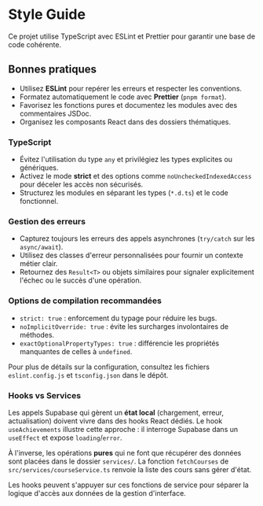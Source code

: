 # Style Guide

Ce projet utilise TypeScript avec ESLint et Prettier pour garantir une base de code cohérente.

## Bonnes pratiques

- Utilisez **ESLint** pour repérer les erreurs et respecter les conventions.
- Formatez automatiquement le code avec **Prettier** (`pnpm format`).
- Favorisez les fonctions pures et documentez les modules avec des commentaires JSDoc.
- Organisez les composants React dans des dossiers thématiques.

### TypeScript

- Évitez l'utilisation du type `any` et privilégiez les types explicites ou génériques.
- Activez le mode **strict** et des options comme `noUncheckedIndexedAccess` pour déceler les accès non sécurisés.
- Structurez les modules en séparant les types (`*.d.ts`) et le code fonctionnel.

### Gestion des erreurs

- Capturez toujours les erreurs des appels asynchrones (`try/catch` sur les `async/await`).
- Utilisez des classes d'erreur personnalisées pour fournir un contexte métier clair.
- Retournez des `Result<T>` ou objets similaires pour signaler explicitement l'échec ou le succès d'une opération.

### Options de compilation recommandées

- `strict: true` : enforcement du typage pour réduire les bugs.
- `noImplicitOverride: true` : évite les surcharges involontaires de méthodes.
- `exactOptionalPropertyTypes: true` : différencie les propriétés manquantes de celles à `undefined`.

Pour plus de détails sur la configuration, consultez les fichiers `eslint.config.js` et `tsconfig.json` dans le dépôt.

### Hooks vs Services

Les appels Supabase qui gèrent un **état local** (chargement, erreur, actualisation) doivent vivre dans des hooks React dédiés. Le hook `useAchievements` illustre cette approche : il interroge Supabase dans un `useEffect` et expose `loading`/`error`.

À l'inverse, les opérations **pures** qui ne font que récupérer des données sont placées dans le dossier `services/`. La fonction `fetchCourses` de `src/services/courseService.ts` renvoie la liste des cours sans gérer d'état.

Les hooks peuvent s'appuyer sur ces fonctions de service pour séparer la logique d'accès aux données de la gestion d'interface.
